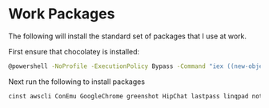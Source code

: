 # Work Packages
The following will install the standard set of packages that I use at work.

First ensure that chocolatey is installed:
```sh
@powershell -NoProfile -ExecutionPolicy Bypass -Command "iex ((new-object net.webclient).DownloadString('https://chocolatey.org/install.ps1'))" && SET PATH=%PATH%;%ALLUSERSPROFILE%\chocolatey\bin
```

Next run the following to install packages
```sh
cinst awscli ConEmu GoogleChrome greenshot HipChat lastpass linqpad notepadplusplus windirstat -y
```

